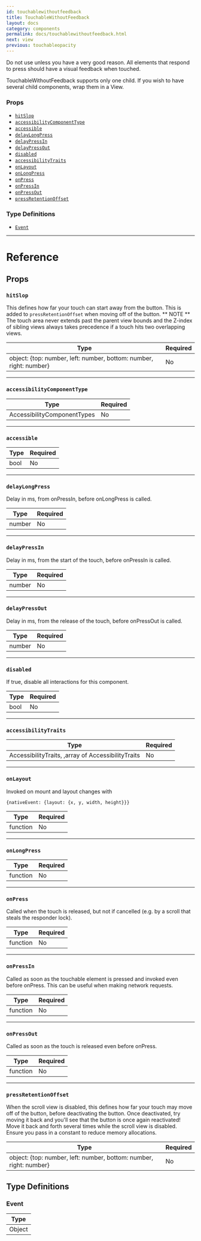 ```yaml
---
id: touchablewithoutfeedback
title: TouchableWithoutFeedback
layout: docs
category: components
permalink: docs/touchablewithoutfeedback.html
next: view
previous: touchableopacity
---
```

Do not use unless you have a very good reason. All elements that
respond to press should have a visual feedback when touched.

TouchableWithoutFeedback supports only one child.
If you wish to have several child components, wrap them in a View.

### Props

- [`hitSlop`](docs/touchablewithoutfeedback.html#hitslop)
- [`accessibilityComponentType`](docs/touchablewithoutfeedback.html#accessibilitycomponenttype)
- [`accessible`](docs/touchablewithoutfeedback.html#accessible)
- [`delayLongPress`](docs/touchablewithoutfeedback.html#delaylongpress)
- [`delayPressIn`](docs/touchablewithoutfeedback.html#delaypressin)
- [`delayPressOut`](docs/touchablewithoutfeedback.html#delaypressout)
- [`disabled`](docs/touchablewithoutfeedback.html#disabled)
- [`accessibilityTraits`](docs/touchablewithoutfeedback.html#accessibilitytraits)
- [`onLayout`](docs/touchablewithoutfeedback.html#onlayout)
- [`onLongPress`](docs/touchablewithoutfeedback.html#onlongpress)
- [`onPress`](docs/touchablewithoutfeedback.html#onpress)
- [`onPressIn`](docs/touchablewithoutfeedback.html#onpressin)
- [`onPressOut`](docs/touchablewithoutfeedback.html#onpressout)
- [`pressRetentionOffset`](docs/touchablewithoutfeedback.html#pressretentionoffset)




### Type Definitions

- [`Event`](docs/touchablewithoutfeedback.html#event)




---

# Reference

## Props

### `hitSlop`

This defines how far your touch can start away from the button. This is
added to `pressRetentionOffset` when moving off of the button.
** NOTE **
The touch area never extends past the parent view bounds and the Z-index
of sibling views always takes precedence if a touch hits two overlapping
views.

| Type | Required |
| - | - |
| object: {top: number, left: number, bottom: number, right: number} | No |




---

### `accessibilityComponentType`



| Type | Required |
| - | - |
| AccessibilityComponentTypes | No |




---

### `accessible`



| Type | Required |
| - | - |
| bool | No |




---

### `delayLongPress`

Delay in ms, from onPressIn, before onLongPress is called.

| Type | Required |
| - | - |
| number | No |




---

### `delayPressIn`

Delay in ms, from the start of the touch, before onPressIn is called.

| Type | Required |
| - | - |
| number | No |




---

### `delayPressOut`

Delay in ms, from the release of the touch, before onPressOut is called.

| Type | Required |
| - | - |
| number | No |




---

### `disabled`

If true, disable all interactions for this component.

| Type | Required |
| - | - |
| bool | No |




---

### `accessibilityTraits`



| Type | Required |
| - | - |
| AccessibilityTraits, ,array of AccessibilityTraits | No |




---

### `onLayout`

Invoked on mount and layout changes with

  `{nativeEvent: {layout: {x, y, width, height}}}`

| Type | Required |
| - | - |
| function | No |




---

### `onLongPress`



| Type | Required |
| - | - |
| function | No |




---

### `onPress`

Called when the touch is released, but not if cancelled (e.g. by a scroll
that steals the responder lock).

| Type | Required |
| - | - |
| function | No |




---

### `onPressIn`

Called as soon as the touchable element is pressed and invoked even before onPress.
This can be useful when making network requests.

| Type | Required |
| - | - |
| function | No |




---

### `onPressOut`

Called as soon as the touch is released even before onPress.

| Type | Required |
| - | - |
| function | No |




---

### `pressRetentionOffset`

When the scroll view is disabled, this defines how far your touch may
move off of the button, before deactivating the button. Once deactivated,
try moving it back and you'll see that the button is once again
reactivated! Move it back and forth several times while the scroll view
is disabled. Ensure you pass in a constant to reduce memory allocations.

| Type | Required |
| - | - |
| object: {top: number, left: number, bottom: number, right: number} | No |






## Type Definitions

### Event

| Type |
| - |
| Object |




